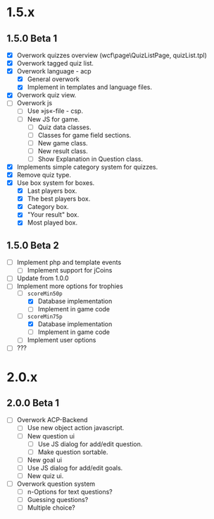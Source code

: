 # 1.5.x
## 1.5.0 Beta 1
  - [x] Overwork quizzes overview (wcf\page\QuizListPage, quizList.tpl)
  - [x] Overwork tagged quiz list.
  - [x] Overwork language - acp
    - [x] General overwork
    - [x] Implement in templates and language files.
  - [x] Overwork quiz view.
  - [ ] Overwork js
    - [ ] Use »js«-file - csp.
    - [ ] New JS for game.
      - [ ] Quiz data classes.
      - [ ] Classes for game field sections.
      - [ ] New game class.
      - [ ] New result class.
      - [ ] Show Explanation in Question class.
  - [x] Implements simple category system for quizzes.
  - [x] Remove quiz type.
  - [x] Use box system for boxes.
    - [x] Last players box.
    - [x] The best players box.
    - [x] Category box.
    - [x] "Your result" box.
    - [x] Most played box.

## 1.5.0 Beta 2
  - [ ] Implement php and template events
    - [ ] Implement support for jCoins
  - [ ] Update from 1.0.0
  - [ ] Implement more options for trophies
    - [ ] ``scoreMin50p``
      - [x] Database implementation
      - [ ] Implement in game code
    - [ ] ``scoreMin75p``
      - [x] Database implementation
      - [ ] Implement in game code
    - [ ] Implement user options
  - [ ] ???

# 2.0.x
## 2.0.0 Beta 1
  - [ ] Overwork ACP-Backend
    - [ ] Use new object action javascript.
    - [ ] New question ui
      - [ ] Use JS dialog for add/edit question.
      - [ ] Make question sortable.
    - [ ] New goal ui
     - [ ] Use JS dialog for add/edit goals.
    - [ ] New quiz ui.
  - [ ] Overwork question system
    - [ ] n-Options for text questions?
    - [ ] Guessing questions?
    - [ ] Multiple choice?